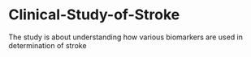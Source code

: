 # Clinical-Study-of-Stroke
The study is about understanding how various biomarkers are used in determination of stroke
